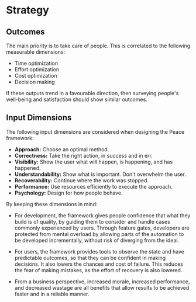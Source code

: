 # Strategy <!-- what is targeted, what value is gained -->

## Outcomes

The main priority is to take care of people. This is correlated to the following measurable dimensions:

* Time optimization
* Effort optimization
* Cost optimization
* Decision making

If these outputs trend in a favourable direction, then surveying people's well-being and satisfaction should show similar outcomes.


## Input Dimensions

The following input dimensions are considered when designing the Peace framework:

* **Approach:** Choose an optimal method.
* **Correctness:** Take the right action, in success and in err.
* **Visibility:** Show the user what will happen, is happening, and has happened.
* **Understandability:** Show what is important. Don't overwhelm the user.
* **Recoverability:** Continue where the work was stopped.
* **Performance:** Use resources efficiently to execute the approach.
* **Psychology:** Design for how people behave.

By keeping these dimensions in mind:

* For development, the framework gives people confidence that what they build is of quality, by guiding them to consider and handle cases commonly experienced by users. Through feature gates, developers are protected from mental overload by allowing parts of the automation to be developed incrementally, without risk of diverging from the ideal.

* For users, the framework provides tools to observe the state and have predictable outcomes, so that they can be confident in making decisions. It also lowers the chances and cost of failure. This reduces the fear of making mistakes, as the effort of recovery is also lowered.

* From a business perspective, increased morale, increased performance, and decreased wastage are all benefits that allow results to be achieved faster and in a reliable manner.

<!-- ## Method: how each dimension is addressed -->
